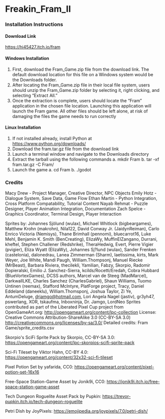 # Freakin_Fram_II

### Installation Instructions

#### Download Link
https://hi45427.itch.io/fram

#### Windows Installation
1. First, download the Fram_Game.zip file from the download link. The default download location for this file on a Windows system would be the Downloads folder.
2. After locating the Fram_Game.zip file in their local file system, users should unzip the Fram_Game.zip folder by selecting it, right clicking, and selecting “Extract All.”
3. Once the extraction is complete, users should locate the “Fram” application in the chosen file location. Launching this application will launch the Fram game. All other files should be left alone, at risk of damaging the files the game needs to run correctly

#### Linux Installation
1. If not installed already, install Python at https://www.python.org/downloads/
2. Download the fram.tar.gz file from the download link
3. Launch a terminal window and navigate to the Downloads directory
4. Extract the tarball using the following commands
	a. mkdir Fram
	b. tar -xf fram.tar.gz -C Fram/
5. Launch the game
	a. cd Fram
	b. ./godot
	

### Credits
Macy Drew - Project Manager, Creative Director, NPC Objects
Emily Hotz - Dialogue System, Save Data, Game Flow
Ethan Martin - Python Integration, Cross Platform Compatability, Tutorial Content
Nayab Rehmat - Puzzle Designer, Player Animation Integration, Documentation
Zach Spelce - Graphics Coordinator, Terminal Design, Player Interaction

Sprites by: Johannes Sjölund (wulax), Michael Whitlock (bigbeargames), Matthew Krohn (makrohn), Nila122, David Conway Jr. (JaidynReiman), Carlo Enrico Victoria (Nemisys), Thane Brimhall (pennomi), bluecarrot16, Luke Mehl, Benjamin K. Smith (BenCreating), ElizaWy, MuffinElZangano, Durrani, kheftel, Stephen Challener (Redshrike), TheraHedwig, Evert, Pierre Vigier (pvigier), Eliza Wyatt (ElizaWy), Johannes Sj?lund (wulax), Sander Frenken (castelonia), dalonedrau, Lanea Zimmerman (Sharm), laetissima, kirts, Mark Weyer, Joe White, Mandi Paugh, William.Thompsonj, Manuel Riecke (MrBeast), Barbara Riviera, thecilekli, Yamilian, Fabzy, Skorpio, Radomir Dopieralski, Emilio J. Sanchez-Sierra, kcilds/Rocetti/Eredah, Cobra Hubbard (BlueVortexGames), DCSS authors, Marcel van de Steeg (MadMarcel), DarkwallLKE, Charles Sanchez (CharlesGabriel), Shaun Williams, Tuomo Untinen (reemax), Stafford McIntyre, PlatForge project, Tracy, Daniel Eddeland (daneeklu), William.Thomsponj, Joshua Taylor, Zi Ye, AntumDeluge, drjamgo@hotmail.com, Lori Angela Nagel (jastiv), gr3yh47, pswerlang, XOR, tskaufma, Inboxninja, Dr. Jamgo, LordNeo Sprites contributed as part of the Liberated Pixel Cup project from OpenGameArt.org: http://opengameart.org/content/lpc-collection License: Creative Commons Attribution-ShareAlike 3.0 (CC-BY-SA 3.0) http://creativecommons.org/licenses/by-sa/3.0/ Detailed credits: Fram Game/sprite_credits.csv

Skorpio's SciFi Sprite Pack by Skorpio, CC-BY-SA 3.0: https://opengameart.org/content/lpc-skorpios-scifi-sprite-pack

Sci-Fi Tileset by Viktor Hahn, CC-BY 4.0:
https://opengameart.org/content/32x32-sci-fi-tileset

Pixel Potion Set by yafarida, CC0:
https://opengameart.org/content/pixel-potion-set-16x16

Free-Space Station-Game Asset by Jonik9i, CC0:
https://jonik9i.itch.io/free-space-station-game-asset

Tech Dungeon Roguelite Asset Pack by Pupkin:
https://trevor-pupkin.itch.io/tech-dungeon-roguelite

Petri Dish by JoyPixels:
https://emojipedia.org/joypixels/7.0/petri-dish/

